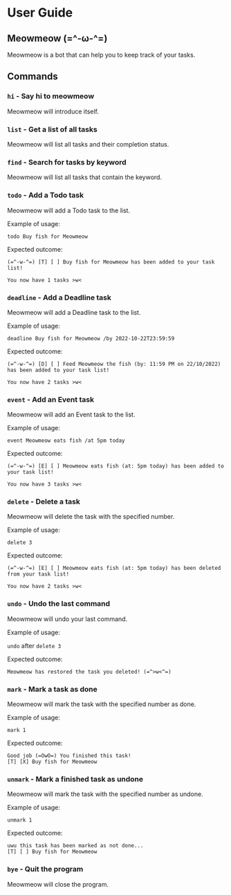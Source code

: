 # User Guide

## Meowmeow (=^-ω-^=) 
Meowmeow is a bot that can help you to keep track of your tasks. 


## Commands

### `hi` - Say hi to meowmeow
Meowmeow will introduce itself.

### `list` - Get a list of all tasks
Meowmeow will list all tasks and their completion status.

### `find` - Search for tasks by keyword
Meowmeow will list all tasks that contain the keyword.

### `todo` - Add a Todo task
Meowmeow will add a Todo task to the list.

Example of usage:

`todo Buy fish for Meowmeow`

Expected outcome:

```
(=^-w-^=) [T] [ ] Buy fish for Meowmeow has been added to your task list!

You now have 1 tasks >w<
```


### `deadline` - Add a Deadline task
Meowmeow will add a Deadline task to the list.

Example of usage:

`deadline Buy fish for Meowmeow /by 2022-10-22T23:59:59`

Expected outcome:

```
(=^-w-^=) [D] [ ] Feed Meowmeow the fish (by: 11:59 PM on 22/10/2022) has been added to your task list!

You now have 2 tasks >w<
```

### `event` - Add an Event task
Meowmeow will add an Event task to the list.

Example of usage:

`event Meowmeow eats fish /at 5pm today`

Expected outcome:

```
(=^-w-^=) [E] [ ] Meowmeow eats fish (at: 5pm today) has been added to your task list!

You now have 3 tasks >w<
```

### `delete` - Delete a task
Meowmeow will delete the task with the specified number.

Example of usage:

`delete 3`

Expected outcome:

```
(=^-w-^=) [E] [ ] Meowmeow eats fish (at: 5pm today) has been deleted from your task list!

You now have 2 tasks >w<
```

### `undo` - Undo the last command
Meowmeow will undo your last command.

Example of usage:

`undo` after `delete 3`

Expected outcome:

```
Meowmeow has restored the task you deleted! (=^>w<^=)
```

### `mark` - Mark a task as done
Meowmeow will mark the task with the specified number as done.

Example of usage:

`mark 1`

Expected outcome:

```
Good job (=OwO=) You finished this task! 
[T] [X] Buy fish for Meowmeow
```

### `unmark` - Mark a finished task as undone
Meowmeow will mark the task with the specified number as undone.

Example of usage:

`unmark 1`

Expected outcome:

```
uwu this task has been marked as not done...
[T] [ ] Buy fish for Meowmeow
```

### `bye` - Quit the program
Meowmeow will close the program.

